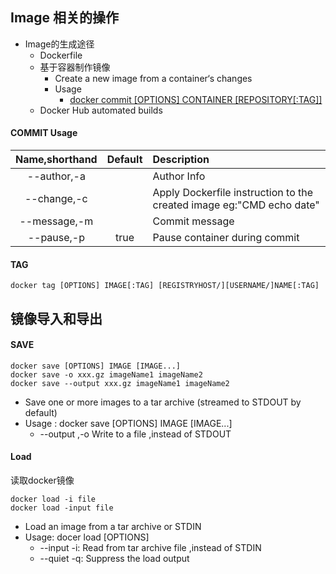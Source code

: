 ## Image 相关的操作

- Image的生成途径
    - Dockerfile
    - 基于容器制作镜像
        - Create a new image from a container‘s changes
        - Usage
            - [docker commit [OPTIONS] CONTAINER [REPOSITORY[:TAG]]](#COMMIT-Usage)
    - Docker Hub automated builds

####  COMMIT Usage

|Name,shorthand|Default|Description|
| :---: | :---: |:---|
|--author,-a||Author Info|
|--change,-c||Apply Dockerfile instruction to the created image eg:"CMD echo date"|
|--message,-m||Commit message|
|--pause,-p|true|Pause container during commit|


#### TAG

```
docker tag [OPTIONS] IMAGE[:TAG] [REGISTRYHOST/][USERNAME/]NAME[:TAG]
```
## 镜像导入和导出

#### SAVE

```
docker save [OPTIONS] IMAGE [IMAGE...]
docker save -o xxx.gz imageName1 imageName2  
docker save --output xxx.gz imageName1 imageName2
```

- Save one or more images to a tar archive (streamed to STDOUT by default)
- Usage : docker save [OPTIONS] IMAGE [IMAGE...]
    - --output ,-o Write to a file ,instead of STDOUT

#### Load

读取docker镜像
```
docker load -i file
docker load -input file
```
- Load an image from a tar archive or STDIN
- Usage: docer load [OPTIONS]
    - --input -i: Read from tar archive file ,instead of STDIN
    - --quiet -q: Suppress the load output
